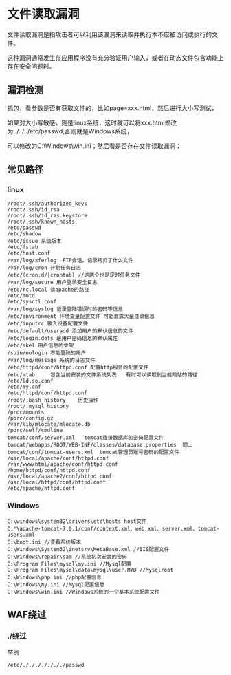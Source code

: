 # 文件读取漏洞

文件读取漏洞是指攻击者可以利用该漏洞来读取并执行本不应被访问或执行的文件。

这种漏洞通常发生在应用程序没有充分验证用户输入，或者在动态文件包含功能上存在安全问题时。

## 漏洞检测

抓包，看参数是否有获取文件的，比如page=xxx.html，然后进行大小写测试，

如果对大小写敏感，则是linux系统，这时就可以将xxx.html修改为../../../etc/passwd;否则就是Windows系统，

可以修改为C:\Windows\win.ini；然后看是否存在文件读取漏洞；

## 常见路径

### linux

    /root/.ssh/authorized_keys
    /root/.ssh/id_rsa
    /root/.ssh/id_ras.keystore
    /root/.ssh/known_hosts
    /etc/passwd
    /etc/shadow
    /etc/issue 系统版本
    /etc/fstab
    /etc/host.conf
    /var/log/xferlog  FTP会话，记录拷贝了什么文件
    /var/log/cron 计划任务日志
    /etc/(cron.d/|crontab) //这两个也是定时任务文件
    /var/log/secure 用户登录安全日志
    /etc/rc.local 读apache的路径
    /etc/motd
    /etc/sysctl.conf
    /var/log/syslog 记录登陆错误时的密码等信息
    /etc/environment 环境变量配置文件 可能泄露大量目录信息
    /etc/inputrc 输入设备配置文件
    /etc/default/useradd 添加用户的默认信息的文件
    /etc/login.defs 是用户密码信息的默认属性
    /etc/skel 用户信息的骨架
    /sbin/nologin 不能登陆的用户
    /var/log/message 系统的日志文件
    /etc/httpd/conf/httpd.conf 配置http服务的配置文件
    /etc/mtab     包含当前安装的文件系统列表   有时可以读取到当前网站的路径
    /etc/ld.so.conf
    /etc/my.cnf
    /etc/httpd/conf/httpd.conf
    /root/.bash_history    历史操作
    /root/.mysql_history
    /proc/mounts
    /porc/config.gz
    /var/lib/mlocate/mlocate.db
    /porc/self/cmdline
    tomcat/conf/server.xml   tomcat连接数据库的密码配置文件
    tomcat/webapps/ROOT/WEB-INF/classes/database.properties  同上
    tomcat/conf/tomcat-users.xml  tomcat管理员账号密码的配置文件
    /usr/local/apache/conf/httpd.conf
    /var/www/html/apache/conf/httpd.conf
    /home/httpd/conf/httpd.conf
    /usr/local/apache2/conf/httpd.conf
    /usr/local/httpd/conf/httpd.conf
    /etc/apache/httpd.conf
    
### Windows

    C:\windows\system32\drivers\etc\hosts host文件
    C:*\apache-tomcat-7.0.1/conf/context.xml、web.xml、server.xml、tomcat-users.xml
    C:\boot.ini //查看系统版本
    C:\Windows\System32\inetsrv\MetaBase.xml //IIS配置文件
    C:\Windows\repair\sam //系统初次安装的密码
    C:\Program Files\mysql\my.ini //Mysql配置
    C:\Program Files\mysql\data\mysql\user.MYD //Mysqlroot
    C:\Windows\php.ini //php配置信息
    C:\Windows\my.ini //Mysql配置信息
    C:\Windows\win.ini //Windows系统的一个基本系统配置文件
    
## WAF绕过

### ./绕过

举例

    /etc/./././././././passwd
    
